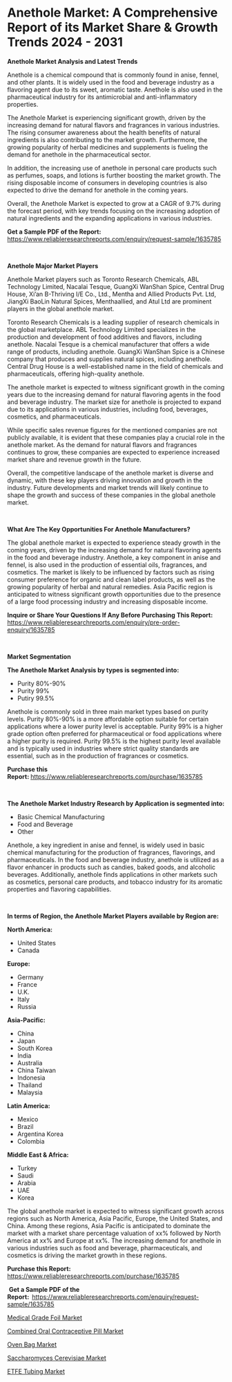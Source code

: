 <p><h1>Anethole Market: A Comprehensive Report of its Market Share & Growth Trends 2024 - 2031</h1></p><p><strong>Anethole Market Analysis and Latest Trends</strong></p>
<p><p>Anethole is a chemical compound that is commonly found in anise, fennel, and other plants. It is widely used in the food and beverage industry as a flavoring agent due to its sweet, aromatic taste. Anethole is also used in the pharmaceutical industry for its antimicrobial and anti-inflammatory properties.</p><p>The Anethole Market is experiencing significant growth, driven by the increasing demand for natural flavors and fragrances in various industries. The rising consumer awareness about the health benefits of natural ingredients is also contributing to the market growth. Furthermore, the growing popularity of herbal medicines and supplements is fueling the demand for anethole in the pharmaceutical sector.</p><p>In addition, the increasing use of anethole in personal care products such as perfumes, soaps, and lotions is further boosting the market growth. The rising disposable income of consumers in developing countries is also expected to drive the demand for anethole in the coming years.</p><p>Overall, the Anethole Market is expected to grow at a CAGR of 9.7% during the forecast period, with key trends focusing on the increasing adoption of natural ingredients and the expanding applications in various industries.</p></p>
<p><strong>Get a Sample PDF of the Report:&nbsp;</strong> <a href="https://www.reliableresearchreports.com/enquiry/request-sample/1635785">https://www.reliableresearchreports.com/enquiry/request-sample/1635785</a></p>
<p>&nbsp;</p>
<p><strong>Anethole Major Market Players</strong></p>
<p><p>Anethole Market players such as Toronto Research Chemicals, ABL Technology Limited, Nacalai Tesque, GuangXi WanShan Spice, Central Drug House, Xi’an B-Thriving I/E Co., Ltd., Mentha and Allied Products Pvt. Ltd, JiangXi BaoLin Natural Spices, Menthaallied, and Atul Ltd are prominent players in the global anethole market.</p><p>Toronto Research Chemicals is a leading supplier of research chemicals in the global marketplace. ABL Technology Limited specializes in the production and development of food additives and flavors, including anethole. Nacalai Tesque is a chemical manufacturer that offers a wide range of products, including anethole. GuangXi WanShan Spice is a Chinese company that produces and supplies natural spices, including anethole. Central Drug House is a well-established name in the field of chemicals and pharmaceuticals, offering high-quality anethole. </p><p>The anethole market is expected to witness significant growth in the coming years due to the increasing demand for natural flavoring agents in the food and beverage industry. The market size for anethole is projected to expand due to its applications in various industries, including food, beverages, cosmetics, and pharmaceuticals.</p><p>While specific sales revenue figures for the mentioned companies are not publicly available, it is evident that these companies play a crucial role in the anethole market. As the demand for natural flavors and fragrances continues to grow, these companies are expected to experience increased market share and revenue growth in the future.</p><p>Overall, the competitive landscape of the anethole market is diverse and dynamic, with these key players driving innovation and growth in the industry. Future developments and market trends will likely continue to shape the growth and success of these companies in the global anethole market.</p></p>
<p>&nbsp;</p>
<p><strong>What Are The Key Opportunities For Anethole Manufacturers?</strong></p>
<p><p>The global anethole market is expected to experience steady growth in the coming years, driven by the increasing demand for natural flavoring agents in the food and beverage industry. Anethole, a key component in anise and fennel, is also used in the production of essential oils, fragrances, and cosmetics. The market is likely to be influenced by factors such as rising consumer preference for organic and clean label products, as well as the growing popularity of herbal and natural remedies. Asia Pacific region is anticipated to witness significant growth opportunities due to the presence of a large food processing industry and increasing disposable income.</p></p>
<p><strong>Inquire or Share Your Questions If Any Before Purchasing This Report:</strong> <a href="https://www.reliableresearchreports.com/enquiry/pre-order-enquiry/1635785">https://www.reliableresearchreports.com/enquiry/pre-order-enquiry/1635785</a></p>
<p>&nbsp;</p>
<p><strong>Market Segmentation</strong></p>
<p><strong>The Anethole Market Analysis by types is segmented into:</strong></p>
<p><ul><li>Purity 80%-90%</li><li>Purity 99%</li><li>Putiry 99.5%</li></ul></p>
<p><p>Anethole is commonly sold in three main market types based on purity levels. Purity 80%-90% is a more affordable option suitable for certain applications where a lower purity level is acceptable. Purity 99% is a higher grade option often preferred for pharmaceutical or food applications where a higher purity is required. Purity 99.5% is the highest purity level available and is typically used in industries where strict quality standards are essential, such as in the production of fragrances or cosmetics.</p></p>
<p><strong>Purchase this Report:&nbsp;</strong><a href="https://www.reliableresearchreports.com/purchase/1635785">https://www.reliableresearchreports.com/purchase/1635785</a></p>
<p>&nbsp;</p>
<p><strong>The Anethole Market Industry Research by Application is segmented into:</strong></p>
<p><ul><li>Basic Chemical Manufacturing</li><li>Food and Beverage</li><li>Other</li></ul></p>
<p><p>Anethole, a key ingredient in anise and fennel, is widely used in basic chemical manufacturing for the production of fragrances, flavorings, and pharmaceuticals. In the food and beverage industry, anethole is utilized as a flavor enhancer in products such as candies, baked goods, and alcoholic beverages. Additionally, anethole finds applications in other markets such as cosmetics, personal care products, and tobacco industry for its aromatic properties and flavoring capabilities.</p></p>
<p>&nbsp;</p>
<p><strong>In terms of Region, the Anethole Market Players available by Region are:</strong></p>
<p>
    <p> <strong> North America: </strong>
        <ul>
            <li>United States</li>
            <li>Canada</li>
        </ul>
        </p> 
    <p> <strong> Europe: </strong>
        <ul>
            <li>Germany</li>
            <li>France</li>
            <li>U.K.</li>
            <li>Italy</li>
            <li>Russia</li>
        </ul>
        </p> 
    <p> <strong> Asia-Pacific: </strong>
        <ul>
            <li>China</li>
            <li>Japan</li>
            <li>South Korea</li>
            <li>India</li>
            <li>Australia</li>
            <li>China Taiwan</li>
            <li>Indonesia</li>
            <li>Thailand</li>
            <li>Malaysia</li>
        </ul>
        </p> 
    <p> <strong> Latin America: </strong>
        <ul>
            <li>Mexico</li>
            <li>Brazil</li>
            <li>Argentina Korea</li>
            <li>Colombia</li>
        </ul>
        </p> 
    <p> <strong> Middle East & Africa: </strong>
        <ul>
            <li>Turkey</li>
            <li>Saudi</li>
            <li>Arabia</li>
            <li>UAE</li>
            <li>Korea</li>
        </ul>
    </p>
    </p>
<p><p>The global anethole market is expected to witness significant growth across regions such as North America, Asia Pacific, Europe, the United States, and China. Among these regions, Asia Pacific is anticipated to dominate the market with a market share percentage valuation of xx% followed by North America at xx% and Europe at xx%. The increasing demand for anethole in various industries such as food and beverage, pharmaceuticals, and cosmetics is driving the market growth in these regions.</p></p>
<p><strong>Purchase this Report: </strong><a href="https://www.reliableresearchreports.com/purchase/1635785">https://www.reliableresearchreports.com/purchase/1635785</a></p>
<p>&nbsp;<strong>Get a Sample PDF of the Report:&nbsp;&nbsp;</strong><a href="https://www.reliableresearchreports.com/enquiry/request-sample/1635785">https://www.reliableresearchreports.com/enquiry/request-sample/1635785</a></p>
<p><strong></strong></p>
<p><p><a href="https://issuu.com/reportprime-2/docs/medical-grade-foil-market-size-2030.pptx">Medical Grade Foil Market</a></p><p><a href="https://view.publitas.com/reportprime-1/combined-oral-contraceptive-pill-market-dynamics-2023-2030-also-about-its-market-trends-projections-and-opportunities/">Combined Oral Contraceptive Pill Market</a></p><p><a href="https://issuu.com/reportprime-2/docs/oven-bag-market-size-2030.pptx">Oven Bag Market</a></p><p><a href="https://github.com/mancsybtousav/Market-Research-Report-List-1/blob/main/saccharomyces-cerevisiae-market.md">Saccharomyces Cerevisiae Market</a></p><p><a href="https://cedar-agate-3da.notion.site/Global-ETFE-Tubing-Market-Size-and-Market-Trends-Insights-and-Projections-from-2024-to-2031-f442e5659335481fabfb8ac93a1421f9">ETFE Tubing Market</a></p></p>